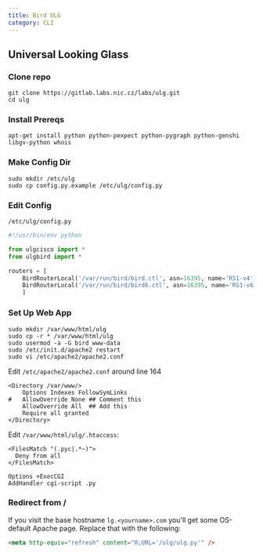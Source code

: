 ```yaml
---
title: Bird ULG
category: CLI
---
```

## Universal Looking Glass

### Clone repo

```
git clone https://gitlab.labs.nic.cz/labs/ulg.git
cd ulg
```

### Install Prereqs

```
apt-get install python python-pexpect python-pygraph python-genshi libgv-python whois
```

### Make Config Dir

```
sudo mkdir /etc/ulg
sudo cp config.py.example /etc/ulg/config.py
```

### Edit Config

`/etc/ulg/config.py`

```python
#!/usr/bin/env python

from ulgcisco import *
from ulgbird import *

routers = [
    BirdRouterLocal('/var/run/bird/bird.ctl', asn=16395, name='RS1-v4'),
    BirdRouterLocal('/var/run/bird/bird6.ctl', asn=16395, name='RS1-v6')
    ]
```

### Set Up Web App

```
sudo mkdir /var/www/html/ulg
sudo cp -r * /var/www/html/ulg
sudo usermod -a -G bird www-data
sudo /etc/init.d/apache2 restart
sudo vi /etc/apache2/apache2.conf
```

Edit `/etc/apache2/apache2.conf` around line 164

```
<Directory /var/www/>
	Options Indexes FollowSymLinks
#	AllowOverride None ## Comment this 
	AllowOverride All  ## Add this
	Require all granted
</Directory>
```

Edit `/var/www/html/ulg/.htaccess`:

```
<FilesMatch "(.pyc|.*~)">
  Deny from all
</FilesMatch>

Options +ExecCGI
AddHandler cgi-script .py
```

### Redirect from /

If you visit the base hostname `lg.<yourname>.com` you'll get some OS-default Apache page. Replace that with the following:

```html
<meta http-equiv="refresh" content="0;URL='/ulg/ulg.py'" />    
```
